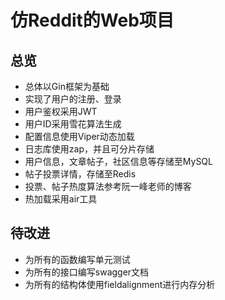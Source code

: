 # 仿Reddit的Web项目
## 总览
- 总体以Gin框架为基础
- 实现了用户的注册、登录
- 用户鉴权采用JWT
- 用户ID采用雪花算法生成
- 配置信息使用Viper动态加载
- 日志库使用zap，并且可分片存储
- 用户信息，文章帖子，社区信息等存储至MySQL
- 帖子投票详情，存储至Redis
- 投票、帖子热度算法参考阮一峰老师的博客
- 热加载采用air工具
## 待改进
- 为所有的函数编写单元测试
- 为所有的接口编写swagger文档
- 为所有的结构体使用fieldalignment进行内存分析

